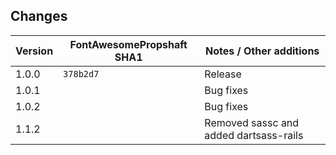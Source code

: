 ## Changes

| Version | FontAwesomePropshaft SHA1 | Notes / Other additions                                                                         |
|---------|---------------------------|-------------------------------------------------------------------------------------------------|
| 1.0.0   | `378b2d7`                 | Release                                                                                         |
| 1.0.1   |                           | Bug fixes                                                                                       |
| 1.0.2   |                           | Bug fixes                                                                                       |
| 1.1.2   |                           | Removed sassc and added dartsass-rails                                                          |
